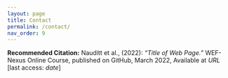 ```yaml
---
layout: page
title: Contact
permalink: /contact/
nav_order: 9
---
```


**Recommended Citation:**
Nauditt et al., (2022): *“Title of Web Page.”* WEF-Nexus Online Course, published on GitHub, March 2022, Available at *URL* [last access: *date*]